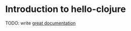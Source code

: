 # Introduction to hello-clojure

TODO: write [great documentation](http://jacobian.org/writing/great-documentation/what-to-write/)
